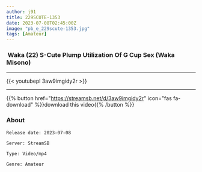 ```yaml
---
author: j91
title: 229SCUTE-1353
date: 2023-07-08T02:45:00Z
image: "pb_e_229scute-1353.jpg"
tags: [Amateur]
---
```


###  Waka (22) S-Cute Plump Utilization Of G Cup Sex (Waka Misono)
___

{{< youtubepl 3aw9imgidy2r >}}
___

{{% button href="https://streamsb.net/d/3aw9imgidy2r" icon="fas fa-download" %}}download this video{{% /button %}}
### About

`Release date: 2023-07-08`

`Server: StreamSB`

`Type: Video/mp4`

`Genre:	Amateur`